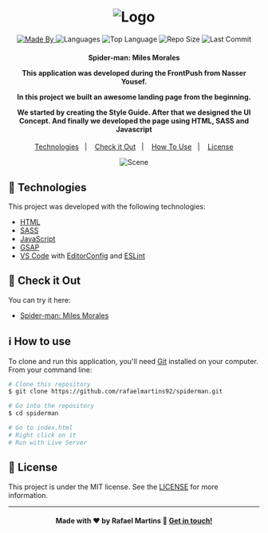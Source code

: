 <h1 align="center">
    <img alt="Logo" src="img/spiderman-text.png" />
    <br>
</h1>

<p align="center">
  <a href="https://www.linkedin.com/in/rafael-martins92/">
  <img alt="Made By" src="https://img.shields.io/static/v1?label=Made%20By&message=Rafael%20Martins&color=orange&style=for-the-badge">
	</a>
  
  <img alt="Languages" src="https://img.shields.io/github/languages/count/rafaelmartins92/spiderman?style=for-the-badge">
  
  <img alt="Top Language" src="https://img.shields.io/github/languages/top/rafaelmartins92/spiderman?style=for-the-badge">
  
  <img alt="Repo Size" src="https://img.shields.io/github/repo-size/rafaelmartins92/spiderman?style=for-the-badge">
  
  <img alt="Last Commit" src="https://img.shields.io/github/last-commit/rafaelmartins92/spiderman?style=for-the-badge">
</p>

<h4 align="center">
  <p>Spider-man: Miles Morales</p>
  
  <p>This application was developed during the FrontPush from Nasser Yousef.</p>

  <p>
  In this project we built an awesome landing page from the beginning. 

  We started by creating the Style Guide. After that we designed the UI Concept. And finally we developed the page using HTML, SASS and Javascript
  </p>
</h4>


<p align="center">
  <a href="#rocket-technologies">Technologies</a>&nbsp;&nbsp;&nbsp;|&nbsp;&nbsp;&nbsp;
  <a href="#eyes-check-it-out">Check it Out</a>&nbsp;&nbsp;&nbsp;|&nbsp;&nbsp;&nbsp;
  <a href="#information_source-how-to-use">How To Use</a>&nbsp;&nbsp;&nbsp;|&nbsp;&nbsp;&nbsp;
  <a href="#memo-license">License</a>
</p>

<p align="center">
  <img alt="Scene" src="img/portfolio-scene---spiderman@2x.png">
</p>

## :rocket: Technologies

This project was developed with the following technologies:

-  [HTML](https://developer.mozilla.org/pt-BR/docs/Web/HTML)
-  [SASS](https://sass-lang.com/)
-  [JavaScript](https://developer.mozilla.org/pt-BR/docs/Web/JavaScript)
-  [GSAP](https://greensock.com/gsap/)
-  [VS Code][vc] with [EditorConfig][vceditconfig] and [ESLint][vceslint]

## :eyes: Check it Out

You can try it here:

-  [Spider-man: Miles Morales][demo]

## :information_source: How to use

To clone and run this application, you'll need [Git](https://git-scm.com) installed on your computer. From your command line:

```bash
# Clone this repository
$ git clone https://github.com/rafaelmartins92/spiderman.git

# Go into the repository
$ cd spiderman

# Go to index.html
# Right click on it
# Run with Live Server
```

## :memo: License
This project is under the MIT license. See the [LICENSE](https://github.com/rafaelmartins92/spiderman/blob/master/LICENSE) for more information.

---

<h4 align="center">
    Made with ♥ by Rafael Martins 👋 <a href="https://www.linkedin.com/in/rafael-martins92/" target="_blank">Get in touch!</a>
</h4>

[vc]: https://code.visualstudio.com/
[vceditconfig]: https://marketplace.visualstudio.com/items?itemName=EditorConfig.EditorConfig
[vceslint]: https://marketplace.visualstudio.com/items?itemName=dbaeumer.vscode-eslint
[demo]: https://spiderman-liard.vercel.app/
